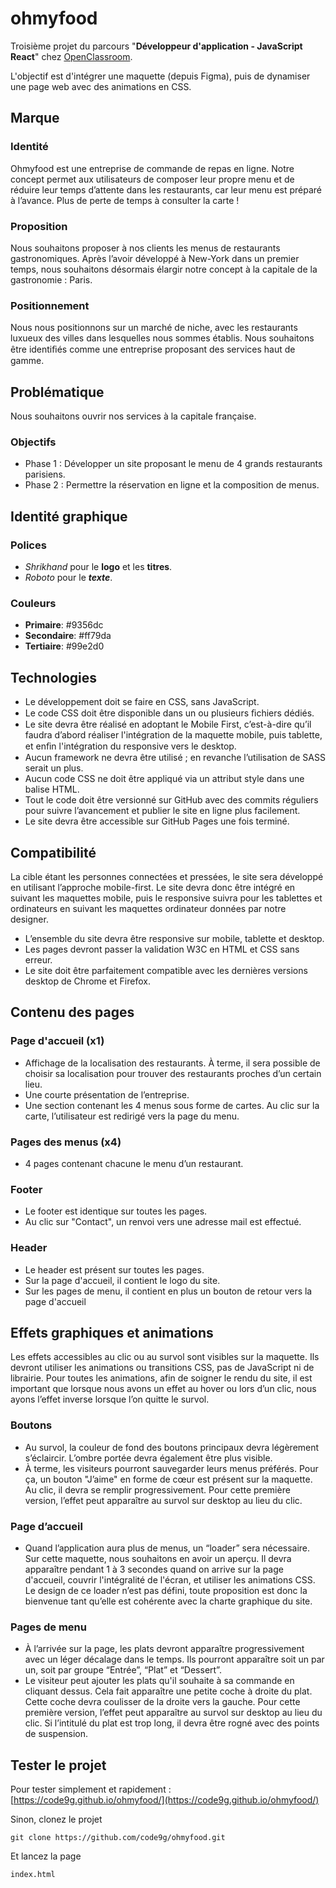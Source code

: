 # ohmyfood

Troisième projet du parcours "**Développeur d'application - JavaScript React**" chez [OpenClassroom](https://openclassrooms.com/fr/).

L'objectif est d'intégrer une maquette (depuis Figma), puis de dynamiser une page web avec des animations en CSS.

## Marque

### Identité

Ohmyfood est une entreprise de commande de repas en ligne. Notre concept permet aux
utilisateurs de composer leur propre menu et de réduire leur temps d’attente dans les
restaurants, car leur menu est préparé à l’avance. Plus de perte de temps à consulter la
carte !

### Proposition

Nous souhaitons proposer à nos clients les menus de restaurants gastronomiques. Après
l’avoir développé à New-York dans un premier temps, nous souhaitons désormais élargir
notre concept à la capitale de la gastronomie : Paris.

### Positionnement

Nous nous positionnons sur un marché de niche, avec les restaurants luxueux des villes
dans lesquelles nous sommes établis. Nous souhaitons être identiﬁés comme une
entreprise proposant des services haut de gamme.

## Problématique

Nous souhaitons ouvrir nos services à la capitale française.

### Objectifs

- Phase 1 : Développer un site proposant le menu de 4 grands restaurants parisiens.
- Phase 2 : Permettre la réservation en ligne et la composition de menus.

## Identité graphique

### Polices

- _Shrikhand_ pour le **logo** et les **titres**.
- _Roboto_ pour le **_texte_**.

### Couleurs

- **Primaire**: #9356dc
- **Secondaire**: #ff79da
- **Tertiaire**: #99e2d0

## Technologies

- Le développement doit se faire en CSS, sans JavaScript.
- Le code CSS doit être disponible dans un ou plusieurs ﬁchiers dédiés.
- Le site devra être réalisé en adoptant le Mobile First, c’est-à-dire qu’il faudra d’abord
  réaliser l'intégration de la maquette mobile, puis tablette, et enﬁn l'intégration du
  responsive vers le desktop.
- Aucun framework ne devra être utilisé ; en revanche l’utilisation de SASS serait un
  plus.
- Aucun code CSS ne doit être appliqué via un attribut style dans une balise HTML.
- Tout le code doit être versionné sur GitHub avec des commits réguliers pour
  suivre l’avancement et publier le site en ligne plus facilement.
- Le site devra être accessible sur GitHub Pages une fois terminé.

## Compatibilité

La cible étant les personnes connectées et pressées, le site sera développé en utilisant
l’approche mobile-first.
Le site devra donc être intégré en suivant les maquettes mobile, puis le responsive suivra
pour les tablettes et ordinateurs en suivant les maquettes ordinateur données par notre
designer.

- L’ensemble du site devra être responsive sur mobile, tablette et desktop.
- Les pages devront passer la validation W3C en HTML et CSS sans erreur.
- Le site doit être parfaitement compatible avec les dernières versions desktop de
  Chrome et Firefox.

## Contenu des pages

### Page d'accueil (x1)

- Affichage de la localisation des restaurants. À terme, il sera possible de choisir sa
  localisation pour trouver des restaurants proches d’un certain lieu.
- Une courte présentation de l’entreprise.
- Une section contenant les 4 menus sous forme de cartes. Au clic sur la carte,
  l’utilisateur est redirigé vers la page du menu.

### Pages des menus (x4)

- 4 pages contenant chacune le menu d’un restaurant.

### Footer

- Le footer est identique sur toutes les pages.
- Au clic sur "Contact", un renvoi vers une adresse mail est effectué.

### Header

- Le header est présent sur toutes les pages.
- Sur la page d'accueil, il contient le logo du site.
- Sur les pages de menu, il contient en plus un bouton de retour vers la page d'accueil

## Effets graphiques et animations

Les effets accessibles au clic ou au survol sont visibles sur la maquette. Ils devront utiliser
les animations ou transitions CSS, pas de JavaScript ni de librairie. Pour toutes les
animations, afin de soigner le rendu du site, il est important que lorsque nous avons un effet
au hover ou lors d’un clic, nous ayons l’effet inverse lorsque l’on quitte le survol.

### Boutons

- Au survol, la couleur de fond des boutons principaux devra légèrement s’éclaircir.
  L’ombre portée devra également être plus visible.
- À terme, les visiteurs pourront sauvegarder leurs menus préférés. Pour ça, un
  bouton "J’aime" en forme de cœur est présent sur la maquette. Au clic, il devra se
  remplir progressivement. Pour cette première version, l’effet peut apparaître au
  survol sur desktop au lieu du clic.

### Page d’accueil

- Quand l’application aura plus de menus, un “loader” sera nécessaire. Sur cette
  maquette, nous souhaitons en avoir un aperçu. Il devra apparaître pendant 1 à 3
  secondes quand on arrive sur la page d'accueil, couvrir l'intégralité de l'écran, et
  utiliser les animations CSS. Le design de ce loader n’est pas défini, toute proposition
  est donc la bienvenue tant qu’elle est cohérente avec la charte graphique du site.

### Pages de menu

- À l’arrivée sur la page, les plats devront apparaître progressivement avec un léger
  décalage dans le temps. Ils pourront apparaître soit un par un, soit par groupe
  “Entrée”, “Plat” et “Dessert”.
- Le visiteur peut ajouter les plats qu'il souhaite à sa commande en cliquant dessus.
  Cela fait apparaître une petite coche à droite du plat. Cette coche devra coulisser de
  la droite vers la gauche. Pour cette première version, l’effet peut apparaître au survol
  sur desktop au lieu du clic. Si l’intitulé du plat est trop long, il devra être rogné avec
  des points de suspension.

## Tester le projet

Pour tester simplement et rapidement : [https://code9g.github.io/ohmyfood/](https://code9g.github.io/ohmyfood/)

Sinon, clonez le projet

```terminal
git clone https://github.com/code9g/ohmyfood.git
```

Et lancez la page

```terminal
index.html
```
